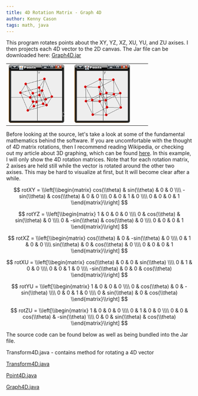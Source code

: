 ```yaml
---
title: 4D Rotation Matrix - Graph 4D
author: Kenny Cason
tags: math, java
---
```


This program rotates points about the XY, YZ, XZ, XU, YU, and ZU axises. I then projects each 4D vector to the 2D canvas.
The Jar file can be downloaded here: <a href="/code/java/graph4D/Graph4D.jar">Graph4D.jar</a>

<table><tr>
<td><a href="/code/java/graph4D/graph4D.png" target="_blank" ><img src="/code/java/graph4D/graph4D.png" width="150" alt="4D rotation matrix java"/></a></td><td>
<td><a href="/code/java/graph4D/graph4D2.png" target="_blank" ><img src="/code/java/graph4D/graph4D2.png" width="150" alt="4D rotation matrix java"/></a></td><td>
<td><a href="https://v.usetapes.com/VBiRZzCQiH" new="new"> <object width="150" height="150" data="https://d2p1e9awn3tn6.cloudfront.net/VBiRZzCQiH.mp4"></object></a></td><td>
</tr></table>

Before looking at the source, let's take a look at some of the fundamental mathematics behind the software.
If you are uncomfortable with the thought of 4D matrix rotations, then I recommend reading Wikipedia, or checking out my article about 3D graphing, which can be found <a href="/posts/2008-12-25-graph3d-java-project-3d-points-to-2d.html" target="_blank">here</a>. In this example, I will only show the 4D rotation matrices. Note that for each rotation matrix, 2 axises are held still while the vector is rotated around the other two axises. This may be hard to visualize at first, but It will become clear after a while.

$$
rotXY = \\left[\\begin{matrix}
cos(\\theta) & sin(\\theta) & 0 & 0   \\\\
-sin(\\theta) & cos(\\theta) & 0 & 0  \\\\
0 & 0 & 1 & 0                         \\\\
0 & 0 & 0 & 1
\\end{matrix}\\right]
$$

$$
rotYZ = \\left[\\begin{matrix}
1 & 0 & 0 & 0                         \\\\
0 & cos(\\theta) & sin(\\theta) & 0   \\\\
0 & -sin(\\theta) & cos(\\theta) & 0  \\\\
0 & 0 & 0 & 1
\\end{matrix}\\right]
$$

$$
rotXZ = \\left[\\begin{matrix}
cos(\\theta) & 0 & -sin(\\theta) & 0  \\\\
0 & 1 & 0 & 0                         \\\\
sin(\\theta) & 0 & cos(\\theta) & 0   \\\\
0 & 0 & 0 & 1
\\end{matrix}\\right]
$$

$$
rotXU = \\left[\\begin{matrix}
cos(\\theta) & 0 & 0 & sin(\\theta)   \\\\
0 & 1 & 0 & 0                         \\\\
0 & 0 & 1 & 0                         \\\\
-sin(\\theta) & 0 & 0 & cos(\\theta)
\\end{matrix}\\right]
$$

$$
rotYU = \\left[\\begin{matrix}
1 & 0 & 0 & 0                         \\\\
0 & cos(\\theta) & 0 & -sin(\\theta)  \\\\
0 & 0 & 1 & 0                         \\\\
0 & sin(\\theta) & 0 & cos(\\theta)
\\end{matrix}\\right]
$$

$$
rotZU = \\left[\\begin{matrix}
1 & 0 & 0 & 0                         \\\\
0 & 1 & 0 & 0                         \\\\
0 & 0 & cos(\\theta) & -sin(\\theta)  \\\\
0 & 0 & sin(\\theta) & cos(\\theta)
\\end{matrix}\\right]
$$

The source code can be found below as well as being bundled into the Jar file.

Transform4D.java - contains method for rotating a 4D vector
<p><a href="/code/java/graph4D/Transform4D.java" target="_blank">Transform4D.java</a></p>
<p><a href="/code/java/graph4D/Point4D.java" target="_blank">Point4D.java</a></p>
<p><a href="/code/java/graph4D/Graph4D.java" target="_blank">Graph4D.java</a></p>

